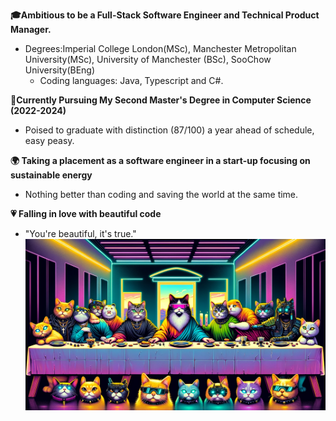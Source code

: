   
**🎓Ambitious to be a Full-Stack Software Engineer and Technical Product Manager.**  
* Degrees:Imperial College London(MSc), Manchester Metropolitan University(MSc), University of Manchester (BSc), SooChow University(BEng)
  * Coding languages: Java, Typescript and C#.

  
**🚀Currently Pursuing My Second Master's Degree in Computer Science (2022-2024)**  
  * Poised to graduate with distinction (87/100) a year ahead of schedule, easy peasy.

 
**🌍 Taking a placement as a software engineer in a start-up focusing on sustainable energy**  
  * Nothing better than coding and saving the world at the same time.

  
**💗 Falling in love with beautiful code**
* "You're beautiful, it's true."
![Alt text](https://raw.githubusercontent.com/RoyLuoNanjing/RoyLuoNanjing/main/githubImage.png)
